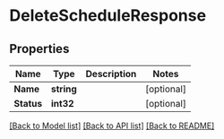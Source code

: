 # DeleteScheduleResponse

## Properties
Name | Type | Description | Notes
------------ | ------------- | ------------- | -------------
**Name** | **string** |  | [optional] 
**Status** | **int32** |  | [optional] 

[[Back to Model list]](../README.md#documentation-for-models) [[Back to API list]](../README.md#documentation-for-api-endpoints) [[Back to README]](../README.md)



